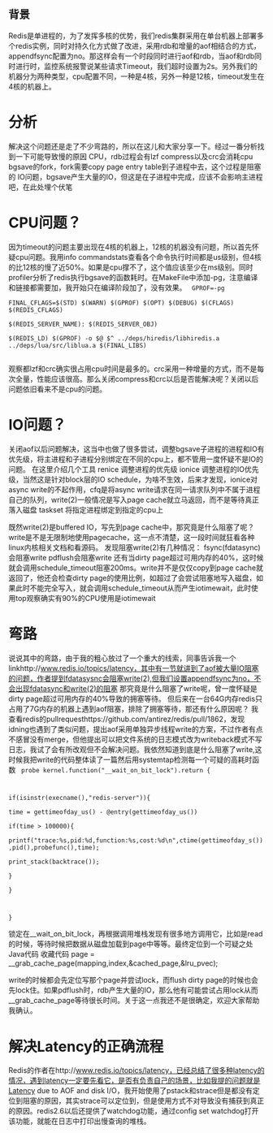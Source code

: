 ## 背景
 

Redis是单进程的，为了发挥多核的优势，我们redis集群采用在单台机器上部署多个redis实例，同时对持久化方式做了改进，采用rdb和增量的aof相结合的方式，appendfsync配置为no。那这样会有一个时段同时进行aof和rdb，当aof和rdb同时进行时，监控系统报警说某些请求Timeout，我们超时设置为2s。另外我们的机器分为两种类型，cpu配置不同，一种是4核，另外一种是12核，timeout发生在4核的机器上。 
# 分析  #
解决这个问题还是走了不少弯路的，所以在这儿和大家分享一下。经过一番分析找到一下可能导致慢的原因 
CPU，rdb过程会有lzf compress以及crc会消耗cpu
bgsave的fork，fork需要copy page entry table到子进程中去，这个过程是阻塞的
IO问题，bgsave产生大量的IO，但这是在子进程中完成，应该不会影响主进程吧，在此处埋个伏笔


# CPU问题？ 
因为timeout的问题主要出现在4核的机器上，12核的机器没有问题，所以首先怀疑cpu问题。我用info commandstats查看各个命令执行时间都是us级别，但4核的比12核的慢了近50%。如果是cpu撑不了，这个值应该至少在ms级别。同时profiler分析了redis执行bgsave的函数耗时。在MakeFile中添加-pg，注意编译和链接都需要加，我开始只在编译阶段加了，没有效果。
<code> 
GPROF=-pg  
FINAL_CFLAGS=$(STD) $(WARN) $(GPROF) $(OPT) $(DEBUG) $(CFLAGS) $(REDIS_CFLAGS)  
$(REDIS_SERVER_NAME): $(REDIS_SERVER_OBJ)  
        $(REDIS_LD) $(GPROF)  -o $@ $^ ../deps/hiredis/libhiredis.a ../deps/lua/src/liblua.a $(FINAL_LIBS)  
</code>

观察都lzf和crc确实很占用cpu时间是最多的。crc采用一种增量的方式，而不是每次全量，性能应该很高。那么关闭compress和crc以后是否能解决呢？关闭以后问题依旧看来不是cpu的问题。 

# IO问题？  #
关闭aof以后问题解决，这当中也做了很多尝试，调整bgsave子进程的进程和IO有优先级，将主进程和子进程分别绑定在不同的cpu上，都不管用一度怀疑不是IO的问题。 
在这里介绍几个工具 
renice 调整进程的优先级
ionice 调整进程的IO优先级，当然这是针对block层的IO schedule，为啥不生效，后来才发现，ionice对async write的不起作用，cfq是将async write请求在同一请求队列中不属于进程自己的队列，write(2)一般情况是写入page cache就立马返回，而不是等待真正落入磁盘
taskset 将指定进程绑定到指定的cpu上

既然write(2)是buffered IO，写先到page cache中，那究竟是什么阻塞了呢？write是不是无限制地使用pagecache，这一点不清楚，这一段时间就狂看各种linux内核相关文档和看源码。 
发现阻塞write(2)有几种情况： 
fsync(fdatasync) 会阻塞write
pdflush会阻塞write
还有当dirty page超过可用内存的40%，这时候就会调用schedule_timeout阻塞200ms。write并不是仅仅copy到page cache就返回了，他还会检查dirty page的使用比例，如超过了会尝试阻塞地写入磁盘，如果此时不能完全写入，就会调用schedule_timeout从而产生iotimewait，此时使用top观察确实有90%的CPU使用是iotimewait

# 弯路  #
说说其中的弯路，由于我的粗心放过了一个重大的线索，同事告诉我一个linkhttp://www.redis.io/topics/latency，其中有一节就讲到了aof被大量IO阻塞的问题，作者提到fdatasysnc会阻塞write(2),但我们设置appendfsync为no，不会出现fdatasync和write(2)的阻塞 
那究竟是什么阻塞了write呢，曾一度怀疑是dirty page超过可用内存的40%导致的拥塞等待。 
但后来在一台64G内存redis只占用了7G内存的机器上遇到aof阻塞，排除了拥塞等待，那还有什么原因呢？ 
我查看redis的pullrequesthttps://github.com/antirez/redis/pull/1862，发现idning也遇到了类似问题，提出aof采用单独异步线程write的方案，不过作者有点不感冒没有merge，但他提出可以把文件系统的日志模式改为writeback模式不写日志，我试了会有所改观但不会解决问题。我依然知道到底是什么阻塞了write,这时候我把write的代码整体读了一篇然后用systemtap检测每一个可疑的高耗时函数 
<code>
probe kernel.function("__wait_on_bit_lock").return {  
  
  if(isinstr(execname(),"redis-server")){  
       time = gettimeofday_us() - @entry(gettimeofday_us())  
       if(time > 100000){  
           printf("trace:%s,pid:%d,function:%s,cost:%d\n",ctime(gettimeofday_s()),pid(),probefunc(),time);  
           print_stack(backtrace());  
       }  
  }  
  
}  
</code>
锁定在__wait_on_bit_lock，再根据调用堆栈发现有很多地方调用它，比如是read的时候，等待时候把数据从磁盘加载到page中等等。最终定位到一个可疑之处 
Java代码  收藏代码
page = __grab_cache_page(mapping,index,&cached_page,&lru_pvec);  

write的时候都会先定位写那个page并尝试lock，而flush dirty page的时候也会先lock住。如果pdflush时，rdb产生大量的IO，那么他有可能尝试占用lock从而 __grab_cache_page等待很长时间。关于这一点我还不是很确定，欢迎大家帮助我确认。 

# 解决Latency的正确流程 
Redis的作者在http://www.redis.io/topics/latency，已经总结了很多种latency的情况，遇到latency一定要先看它，是否有负责自己的场景，比如我提的问题就是Latency due to AOF and disk I/O，我开始使用了pstack和strace但是都没有定位到阻塞的原因，其实strace可以定位到，但是使用方式不对导致没有捕获到真正的原因。redis2.6以后还提供了watchdog功能，通过config set watchdog打开该功能，就能在日志中打印出慢查询的堆栈。




